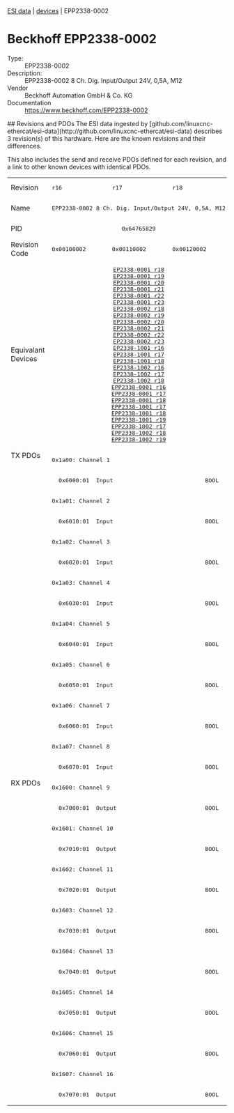 <div class="nav"><a href="/esi-data">ESI data</a> | <a href="/esi-data/devices">devices</a> | EPP2338-0002</div>

#  Beckhoff EPP2338-0002

<dl>
  <dt>Type:</dt><dd>EPP2338-0002</dd>
  <dt>Description:</dt><dd>EPP2338-0002 8 Ch. Dig. Input/Output 24V, 0,5A, M12</dd>
  <dt>Vendor</dt><dd>Beckhoff Automation GmbH & Co. KG</dd>
  <dt>Documentation</dt><dd><a href="https://www.beckhoff.com/EPP2338-0002">https://www.beckhoff.com/EPP2338-0002</a></dd>
</dl>
## Revisions and PDOs
The ESI data ingested by [github.com/linuxcnc-ethercat/esi-data](http://github.com/linuxcnc-ethercat/esi-data) describes 3 revision(s) of this hardware.  Here are the known revisions and their differences.

This also includes the send and receive PDOs defined for each revision, and a link to other known devices with identical PDOs.

<table>
<tr >
<td class="first">Revision</td>
<td ><pre>r16</pre></td>
<td ><pre>r17</pre></td>
<td ><pre>r18</pre></td>
</tr>
<tr >
<td class="first">Name</td>
<td  colspan=3 align="center"><pre>EPP2338-0002 8 Ch. Dig. Input/Output 24V, 0,5A, M12</pre></td>
</tr>
<tr >
<td class="first">PID</td>
<td  colspan=3 align="center"><pre>0x64765829</pre></td>
</tr>
<tr >
<td class="first">Revision Code</td>
<td ><pre>0x00100002</pre></td>
<td ><pre>0x00110002</pre></td>
<td ><pre>0x00120002</pre></td>
</tr>
<tr >
<td class="first">Equivalant Devices</td>
<td  colspan=3 align="center"><pre><a href="EP2338-0001">EP2338-0001 r18</a><br/><a href="EP2338-0001">EP2338-0001 r19</a><br/><a href="EP2338-0001">EP2338-0001 r20</a><br/><a href="EP2338-0001">EP2338-0001 r21</a><br/><a href="EP2338-0001">EP2338-0001 r22</a><br/><a href="EP2338-0001">EP2338-0001 r23</a><br/><a href="EP2338-0002">EP2338-0002 r18</a><br/><a href="EP2338-0002">EP2338-0002 r19</a><br/><a href="EP2338-0002">EP2338-0002 r20</a><br/><a href="EP2338-0002">EP2338-0002 r21</a><br/><a href="EP2338-0002">EP2338-0002 r22</a><br/><a href="EP2338-0002">EP2338-0002 r23</a><br/><a href="EP2338-1001">EP2338-1001 r16</a><br/><a href="EP2338-1001">EP2338-1001 r17</a><br/><a href="EP2338-1001">EP2338-1001 r18</a><br/><a href="EP2338-1002">EP2338-1002 r16</a><br/><a href="EP2338-1002">EP2338-1002 r17</a><br/><a href="EP2338-1002">EP2338-1002 r18</a><br/><a href="EPP2338-0001">EPP2338-0001 r16</a><br/><a href="EPP2338-0001">EPP2338-0001 r17</a><br/><a href="EPP2338-0001">EPP2338-0001 r18</a><br/><a href="EPP2338-1001">EPP2338-1001 r17</a><br/><a href="EPP2338-1001">EPP2338-1001 r18</a><br/><a href="EPP2338-1001">EPP2338-1001 r19</a><br/><a href="EPP2338-1002">EPP2338-1002 r17</a><br/><a href="EPP2338-1002">EPP2338-1002 r18</a><br/><a href="EPP2338-1002">EPP2338-1002 r19</a></pre></td>
</tr>
<tr class="txpdo pdosection">
<td class="first" rowspan=16 valign=top>TX PDOs</td>
<td colspan=3 align="left"><pre>0x1a00: Channel 1</pre></td>
<td></td>
</tr>
<tr class="txpdo">
<td  colspan=3 align="left"><pre>  0x6000:01  Input                           BOOL</pre></td>
</tr>
<tr class="txpdo pdosection">
<td  colspan=3 align="left"><pre>0x1a01: Channel 2</pre></td>
</tr>
<tr class="txpdo">
<td  colspan=3 align="left"><pre>  0x6010:01  Input                           BOOL</pre></td>
</tr>
<tr class="txpdo pdosection">
<td  colspan=3 align="left"><pre>0x1a02: Channel 3</pre></td>
</tr>
<tr class="txpdo">
<td  colspan=3 align="left"><pre>  0x6020:01  Input                           BOOL</pre></td>
</tr>
<tr class="txpdo pdosection">
<td  colspan=3 align="left"><pre>0x1a03: Channel 4</pre></td>
</tr>
<tr class="txpdo">
<td  colspan=3 align="left"><pre>  0x6030:01  Input                           BOOL</pre></td>
</tr>
<tr class="txpdo pdosection">
<td  colspan=3 align="left"><pre>0x1a04: Channel 5</pre></td>
</tr>
<tr class="txpdo">
<td  colspan=3 align="left"><pre>  0x6040:01  Input                           BOOL</pre></td>
</tr>
<tr class="txpdo pdosection">
<td  colspan=3 align="left"><pre>0x1a05: Channel 6</pre></td>
</tr>
<tr class="txpdo">
<td  colspan=3 align="left"><pre>  0x6050:01  Input                           BOOL</pre></td>
</tr>
<tr class="txpdo pdosection">
<td  colspan=3 align="left"><pre>0x1a06: Channel 7</pre></td>
</tr>
<tr class="txpdo">
<td  colspan=3 align="left"><pre>  0x6060:01  Input                           BOOL</pre></td>
</tr>
<tr class="txpdo pdosection">
<td  colspan=3 align="left"><pre>0x1a07: Channel 8</pre></td>
</tr>
<tr class="txpdo">
<td  colspan=3 align="left"><pre>  0x6070:01  Input                           BOOL</pre></td>
</tr>
<tr class="rxpdo pdosection">
<td class="first" rowspan=16 valign=top>RX PDOs</td>
<td colspan=3 align="left"><pre>0x1600: Channel 9</pre></td>
<td></td>
</tr>
<tr class="rxpdo">
<td  colspan=3 align="left"><pre>  0x7000:01  Output                          BOOL</pre></td>
</tr>
<tr class="rxpdo pdosection">
<td  colspan=3 align="left"><pre>0x1601: Channel 10</pre></td>
</tr>
<tr class="rxpdo">
<td  colspan=3 align="left"><pre>  0x7010:01  Output                          BOOL</pre></td>
</tr>
<tr class="rxpdo pdosection">
<td  colspan=3 align="left"><pre>0x1602: Channel 11</pre></td>
</tr>
<tr class="rxpdo">
<td  colspan=3 align="left"><pre>  0x7020:01  Output                          BOOL</pre></td>
</tr>
<tr class="rxpdo pdosection">
<td  colspan=3 align="left"><pre>0x1603: Channel 12</pre></td>
</tr>
<tr class="rxpdo">
<td  colspan=3 align="left"><pre>  0x7030:01  Output                          BOOL</pre></td>
</tr>
<tr class="rxpdo pdosection">
<td  colspan=3 align="left"><pre>0x1604: Channel 13</pre></td>
</tr>
<tr class="rxpdo">
<td  colspan=3 align="left"><pre>  0x7040:01  Output                          BOOL</pre></td>
</tr>
<tr class="rxpdo pdosection">
<td  colspan=3 align="left"><pre>0x1605: Channel 14</pre></td>
</tr>
<tr class="rxpdo">
<td  colspan=3 align="left"><pre>  0x7050:01  Output                          BOOL</pre></td>
</tr>
<tr class="rxpdo pdosection">
<td  colspan=3 align="left"><pre>0x1606: Channel 15</pre></td>
</tr>
<tr class="rxpdo">
<td  colspan=3 align="left"><pre>  0x7060:01  Output                          BOOL</pre></td>
</tr>
<tr class="rxpdo pdosection">
<td  colspan=3 align="left"><pre>0x1607: Channel 16</pre></td>
</tr>
<tr class="rxpdo">
<td  colspan=3 align="left"><pre>  0x7070:01  Output                          BOOL</pre></td>
</tr>
</table>
